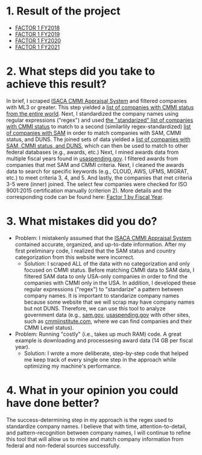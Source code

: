 # 1. Result of the project
- [FACTOR 1 FY2018](https://github.com/ericaosta/alagant/blob/main/F1/factor1_FY2018.xlsx)
- [FACTOR 1 FY2019](https://github.com/ericaosta/alagant/blob/main/F1/factor1_FY2019.xlsx)
- [FACTOR 1 FY2020](https://github.com/ericaosta/alagant/blob/main/F1/factor1_FY2020.xlsx) 
- [FACTOR 1 FY2021](https://github.com/ericaosta/alagant/blob/main/F1/factor1_FY2021.xlsx)
# 2. What steps did you take to achieve this result?
In brief, I scraped [ISACA CMMI Appraisal System](https://cmmiinstitute.com/pars/?StateId=33296d0d-c5c5-4d47-b36b-c692d73a5ab7) and filtered companies with ML3 or greater. This step yielded a [list of companies with CMMI status from the entire world](https://github.com/ericaosta/alagant/blob/main/F1/CMMI_RAW_WORLD.xlsx). Next, I standardized the company names using regular expressions ("regex") and used [the "standarized" list of companies with CMMI status](https://github.com/ericaosta/alagant/blob/main/F1/CMMI.xlsx) to match to a second (similarlily regex-standardized) [list of companies with SAM](https://github.com/ericaosta/alagant/blob/main/F1/company-unique-list.xlsx) in order to match companies with SAM, CMMI status, and DUNS. The joined sets of data yielded a [list of companies with SAM, CMMI status, and DUNS](https://github.com/ericaosta/alagant/blob/main/F1/SAM_CMMI.xlsx), which can then be used to match to other federal databases (e.g., awards, etc.) Next, I mined awards data from multiple fiscal years found in [usaspending.gov](https://www.usaspending.gov/download_center/award_data_archive). I filtered awards from companies that met SAM and CMMI criteria. Next, I cleaned the awards data to search for specific keywords (e.g., CLOUD, AWS, UFMS, MIGRAT, etc.) to meet criteria 3, 4, and 5. And lastly, the companies that met criteria 3-5 were (inner) joined. The select few companies were checked for ISO 9001:2015 certification manually (criterion 2). More details and the corresponding code can be found here: [Factor 1 by Fiscal Year](https://github.com/ericaosta/alagant/blob/main/F1/F1.md).
# 3. What mistakes did you do?
- Problem: I mistakenly assumed that the [ISACA CMMI Appraisal System](https://cmmiinstitute.com/pars/?StateId=33296d0d-c5c5-4d47-b36b-c692d73a5ab7) contained accurate, organized, and up-to-date information. After my first preliminary code, I realized that the SAM status and country categorization from this website were incorrect.
  - Solution: I scraped ALL of the data with no categorization and only focused on CMMI status. Before matching CMMI data to SAM data, I filtered SAM data to only USA-only companies in order to find the companies with CMMI only in the USA. In addition, I developed these regular expressions ("regex") to "standarize" a pattern between company names. It is important to standarize company names because some website that we will scrap may have company names but not DUNS. Therefore, we can use this tool to analyze government data (e.g., [sam.gov](https://www.sam.gov/SAM/), [usaspending.gov](https://www.usaspending.gov) with other sites, such as [cmmiinstitute.com](https://cmmiinstitute.com), where we can find companies and their CMMI Level status).
- Problem: Running "costly" (i.e., takes up much RAM) code. A great example is downloading and processesing award data (14 GB per fiscal year). 
  - Solution: I wrote a more deliberate, step-by-step code that helped me keep track of every single one step in the approach while optimizing my machine's performance. 
# 4. What in your opinion you could have done better?
The success-determining step in my approach is the regex used to standardize company names. I believe that with time, attention-to-detail, and pattern-recognition between company names, I will continue to refine this tool that will allow us to mine and match company information from federal and non-federal sources successfully. 
